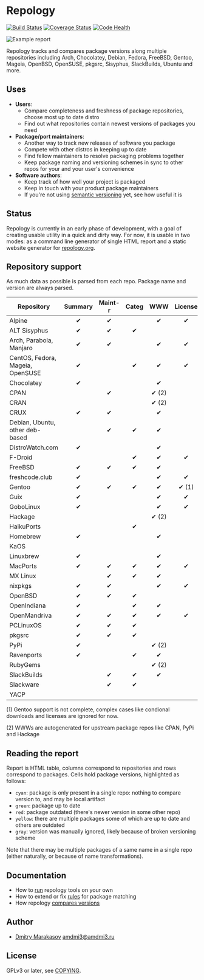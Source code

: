 # Repology

[![Build Status](https://travis-ci.org/repology/repology.svg?branch=master)](https://travis-ci.org/repology/repology)
[![Coverage Status](https://coveralls.io/repos/github/repology/repology/badge.svg?branch=master)](https://coveralls.io/github/repology/repology?branch=master)
[![Code Health](https://landscape.io/github/repology/repology/master/landscape.svg?style=flat)](https://landscape.io/github/repology/repology/master)

![Example report](docs/screenshot.png)

Repology tracks and compares package versions along multiple
repositories including Arch, Chocolatey, Debian, Fedora, FreeBSD,
Gentoo, Mageia, OpenBSD, OpenSUSE, pkgsrc, Sisyphus, SlackBuilds,
Ubuntu and more.

## Uses

- **Users**:
  - Compare completeness and freshness of package repositories,
    choose most up to date distro
  - Find out what repositories contain newest versions of packages
    you need
- **Package/port maintainers**:
  - Another way to track new releases of software you package
  - Compete with other distros in keeping up to date
  - Find fellow maintainers to resolve packaging problems together
  - Keep package naming and versioning schemes in sync to other
    repos for your and your user's convenience
- **Software authors**:
  - Keep track of how well your project is packaged
  - Keep in touch with your product package maintainers
  - If you're not using [semantic versioning](http://semver.org/)
    yet, see how useful it is

## Status

Repology is currently in an early phase of development, with a goal
of creating usable utility in a quick and dirty way. For now, it is
usable in two modes: as a command line generator of single HTML
report and a static website generator for [repology.org](https://repology.org).

## Repository support

As much data as possible is parsed from each repo. Package name and
version are always parsed.

| Repository                       | Summary | Maint-r | Categ | WWW   | License | Download |
|----------------------------------|:-------:|:-------:|:-----:|:-----:|:-------:|:--------:|
| Alpine                           | ✔       | ✔       |       | ✔     | ✔       |          |
| ALT Sisyphus                     | ✔       | ✔       | ✔     |       |         |          |
| Arch, Parabola, Manjaro          | ✔       | ✔       |       | ✔     | ✔       |          |
| CentOS, Fedora, Mageia, OpenSUSE | ✔       |         | ✔     | ✔     | ✔       |          |
| Chocolatey                       | ✔       |         |       | ✔     |         |          |
| CPAN                             |         | ✔       |       | ✔ (2) |         |          |
| CRAN                             |         |         |       | ✔ (2) |         |          |
| CRUX                             | ✔       | ✔       |       | ✔     |         |          |
| Debian, Ubuntu, other deb-based  |         | ✔       | ✔     | ✔     |         |          |
| DistroWatch.com                  | ✔       |         |       | ✔     |         | ✔        |
| F-Droid                          |         |         | ✔     | ✔     | ✔       |          |
| FreeBSD                          | ✔       | ✔       | ✔     | ✔     |         |          |
| freshcode.club                   | ✔       |         |       | ✔     | ✔       |          |
| Gentoo                           | ✔       | ✔       | ✔     | ✔     | ✔ (1)   | ✔ (1)    |
| Guix                             | ✔       |         |       | ✔     | ✔       |          |
| GoboLinux                        | ✔       |         |       | ✔     | ✔       |          |
| Hackage                          |         |         |       | ✔ (2) |         |          |
| HaikuPorts                       |         |         | ✔     |       |         |          |
| Homebrew                         | ✔       |         |       | ✔     |         |          |
| KaOS                             |         |         |       |       |         |          |
| Linuxbrew                        | ✔       |         |       | ✔     |         |          |
| MacPorts                         | ✔       | ✔       | ✔     | ✔     | ✔       |          |
| MX Linux                         |         | ✔       | ✔     | ✔     |         |          |
| nixpkgs                          | ✔       | ✔       |       | ✔     | ✔       |          |
| OpenBSD                          | ✔       | ✔       | ✔     |       |         |          |
| OpenIndiana                      | ✔       |         | ✔     | ✔     |         | ✔        |
| OpenMandriva                     | ✔       | ✔       | ✔     | ✔     | ✔       |          |
| PCLinuxOS                        | ✔       | ✔       | ✔     |       |         |          |
| pkgsrc                           | ✔       | ✔       | ✔     |       |         |          |
| PyPi                             | ✔       |         |       | ✔ (2) |         |          |
| Ravenports                       | ✔       |         | ✔     | ✔     |         |          |
| RubyGems                         |         |         |       | ✔ (2) |         |          |
| SlackBuilds                      |         | ✔       | ✔     | ✔     |         | ✔        |
| Slackware                        |         | ✔       | ✔     |       |         |          |
| YACP                             |         |         |       |       |         |          |

(1) Gentoo support is not complete, complex cases like condional downloads and licenses
are ignored for now.

(2) WWWs are autogenerated for upstream package repos like CPAN, PyPi and Hackage

## Reading the report

Report is HTML table, columns correspond to repositories and rows
correspond to packages. Cells hold package versions, highlighted
as follows:

- ```cyan```: package is only present in a single repo: nothing to
              compare version to, and may be local artifact
- ```green```: package up to date
- ```red```: package outdated (there's newer version in some other repo)
- ```yellow```: there are multiple packages some of which are up to date
                and others are outdated
- ```gray```: version was manually ignored, likely because of broken
              versioning scheme

Note that there may be multiple packages of a same name in a single repo
(either naturally, or because of name transformations).

## Documentation

- How to [run](docs/RUNNING.md) repology tools on your own
- How to extend or fix [rules](docs/RULES.md) for package matching
- How repology [compares versions](https://github.com/repology/libversion/blob/master/doc/ALGORITHM.md)

## Author

* [Dmitry Marakasov](https://github.com/AMDmi3) <amdmi3@amdmi3.ru>

## License

GPLv3 or later, see [COPYING](COPYING).

